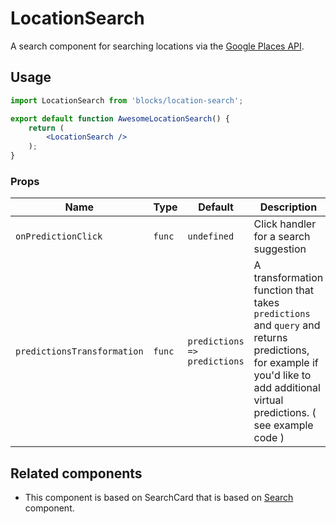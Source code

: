 LocationSearch
===

A search component for searching locations via the [Google Places API](https://cloud.google.com/maps-platform/places/).

## Usage

```jsx
import LocationSearch from 'blocks/location-search';

export default function AwesomeLocationSearch() {
	return (
		<LocationSearch />
	);
}
```

### Props

Name | Type | Default | Description
--- | --- | --- | ---
`onPredictionClick` | `func` | `undefined` | Click handler for a search suggestion
`predictionsTransformation` | `func` | `predictions => predictions` | A transformation function that takes `predictions` and `query` and returns predictions, for example if you'd like to add additional virtual predictions. ( see example code )

## Related components

* This component is based on SearchCard that is based on [Search](../design/search) component.
